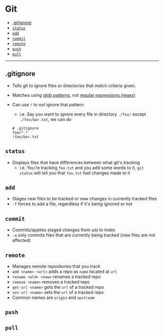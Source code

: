 # Git

+ [.gitignore](#git-gitignore)
+ [`status`](#git-status)
+ [`add`](#git-add)
+ [`commit`](#git-commit)
+ [`remote`](#git-remote)
+ [`push`](#git-push)
+ [`pull`](#git-pull)

___

## <a id="git-gitignore"></a> .gitignore

+ Tells git to ignore files or directories that match criteria given.
+ Matches using [glob patterns](https://en.wikipedia.org/wiki/Glob_(programming)), not [regular expressions (regex)](https://en.wikipedia.org/wiki/Regular_expression)
+ Can use `!` to *not* ignore that pattern
	+ i.e. Say you want to ignore every file in directory `./foo/` except `./foo/bar.txt`, we can do

	```text
	# .gitignore
	foo/*.*
	!foo/bar.txt
	```

## <a id="git-status"></a> `status`

+ Displays files that have differences between what git's tracking
	+ i.e. You're tracking `foo.txt` and you add some words to it, `git status` will tell you that `foo.txt` had changes made to it

## <a id="git-add"></a> `add`

+ Stages new files to be tracked or new changes in currently tracked files
+ `-f` forces to add a file, regardless if it's being ignored or not

## <a id="git-commit"></a> `commit`

+ Commits/applies staged changes from `add` to index
+ `-a` only commits files that are currently being tracked (new files are not affected)

## <a id="git-remote"></a> `remote`

+ Manages remote repositories that you track
+ `add <name> <url>` adds a repo as `name` located at `url`
+ `rename <old> <new>` renames a tracked repo
+ `remove <name>` removes a tracked repo
+ `get-url <name>` gets the `url` of a tracked repo
+ `set-url <name>` sets the `url` of a tracked repo
+ Common names are `origin` and `upstream`

## <a id="git-push"></a> `push`

## <a id="git-pull"></a> `pull`